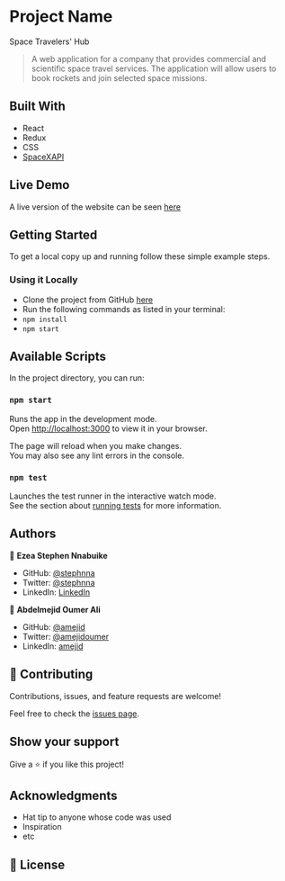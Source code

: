 # Project Name

Space Travelers' Hub

> A web application for a company that provides commercial and scientific space travel services. The application will allow users to book rockets and join selected space missions.

## Built With

- React
- Redux
- CSS
- [SpaceXAPI](https://api.spacexdata.com/v3/)

## Live Demo

A live version of the website can be seen [here](https://space-amejid-stephen.netlify.app/)

## Getting Started

To get a local copy up and running follow these simple example steps.

### Using it Locally

- Clone the project from GitHub [here](git@github.com:amejid/space-travelers-hub.git)
- Run the following commands as listed in your terminal:
- `npm install`
- `npm start`

## Available Scripts

In the project directory, you can run:

### `npm start`

Runs the app in the development mode.\
Open [http://localhost:3000](http://localhost:3000) to view it in your browser.

The page will reload when you make changes.\
You may also see any lint errors in the console.

### `npm test`

Launches the test runner in the interactive watch mode.\
See the section about [running tests](https://facebook.github.io/create-react-app/docs/running-tests) for more information.

## Authors

👤 **Ezea Stephen Nnabuike**

- GitHub: [@stephnna](https://github.com/stephnna)
- Twitter: [@stephnna](https://twitter.com/stephnna)
- LinkedIn: [LinkedIn](https://www.linkedin.com/in/stephen-ezea/)

👤 **Abdelmejid Oumer Ali**

- GitHub: [@amejid](https://github.com/amejid)
- Twitter: [@amejidoumer](https://twitter.com/amejidoumer)
- LinkedIn: [amejid](https://linkedin.com/in/amejid)

## 🤝 Contributing

Contributions, issues, and feature requests are welcome!

Feel free to check the [issues page](../../issues/).

## Show your support

Give a ⭐️ if you like this project!

## Acknowledgments

- Hat tip to anyone whose code was used
- Inspiration
- etc

## 📝 License
